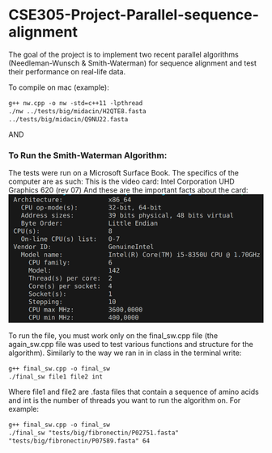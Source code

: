 # CSE305-Project-Parallel-sequence-alignment
The goal of the project is to implement two recent parallel algorithms (Needleman-Wunsch & Smith-Waterman) for sequence alignment and test their performance on real-life data.

To compile on mac (example):

```
g++ nw.cpp -o nw -std=c++11 -lpthread
./nw ../tests/big/midacin/H2QTE8.fasta ../tests/big/midacin/Q9NU22.fasta
```

AND 

### To Run the Smith-Waterman Algorithm:

The tests were run on a Microsoft Surface Book. The specifics of the computer are as such:
This is the video card: Intel Corporation UHD Graphics 620 (rev 07)
And these are the important facts about the card:
![Card Info](Smith-Waterman/image.png)

To run the file, you must work only on the final_sw.cpp file (the again_sw.cpp file was used to test various functions and structure for the algorithm).
Similarly to the way we ran in in class in the terminal write:

```
g++ final_sw.cpp -o final_sw
./final_sw file1 file2 int
```

Where file1 and file2 are .fasta files that contain a sequence of amino acids and int is the number of threads you want to run the algorithm on.
For example:

```
g++ final_sw.cpp -o final_sw
./final_sw "tests/big/fibronectin/P02751.fasta" "tests/big/fibronectin/P07589.fasta" 64
``` 
